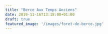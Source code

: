 ```yaml
---
title: "Berce Aux Temps Anciens"
date: 2019-11-16T13:18:08+01:00
draft: true
featured_image: '/images/foret-de-berce.jpg'
---
```


